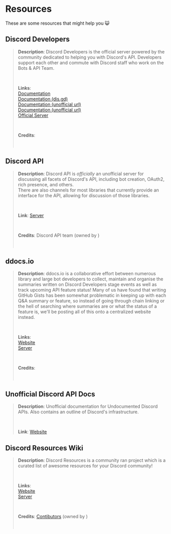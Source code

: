 # Resources

These are some resources that might help you 😺

## Discord Developers

> **Description**: Discord Developers is the official server powered by
> the community dedicated to helping you with Discord's API.
> Developers support each other and commute with Discord staff who work
> on the Bots & API Team.
>
> <br>
>
> **Links**:\
> [Documentation](https://discord.gg/discord-developers)\
> [Documentation (dis.gd)](https://dis.gd/docs)\
> [Documentation (unofficial url)](https://discord.dev)\
> [Documentation (unofficial url)](https://discordapi.com)\
> [Official Server](https://discord.gg/discord-developers)
>
> <br>
>
> **Credits**: <user id="github:discord"></user>
>
> <br>
>
> <server id="discord-developers"></server>

## Discord API

> **Description**: Discord API is *officially* an unofficial server for
> discussing all facets of Discord's API, including bot creation, OAuth2,
> rich presence, and others.\
> There are also channels for most libraries that currently provide an
> interface for the API, allowing for discussion of those libraries.
>
> <br>
>
> **Link**: [Server](https://discord.gg/discord-api)
>
> <br>
>
> **Credits**: Discord API team (owned by <user id="80088516616269824"></user>)
>
> <br>
>
> <server id="discord-api"></server>

## ddocs.io

> **Description**: ddocs.io is a collaborative effort between numerous library
> and large bot developers to collect, maintain and organise the summaries
> written on Discord Developers stage events as well as track upcoming
> API feature status! Many of us have found that writing GitHub Gists
> has been somewhat problematic in keeping up with each Q&A summary or
> feature, so instead of going through chain linking or the hell of
> searching where summaries are or what the status of a feature is,
> we'll be posting all of this onto a centralized website instead.
>
> <br>
>
> **Links**:\
> [Website](https://ddocs.io)\
> [Server](https://discord.gg/HzJfeuUM5h)
>
> <br>
>
> **Credits**: <user id="github:discord-docs"></user>
>
> <br>
>
> <server id="HzJfeuUM5h"></server>

## Unofficial Discord API Docs

> **Description**: Unofficial documentation for Undocumented Discord APIs.
> Also contains an outline of Discord's infrastructure.
>
> <br>
>
> **Link**: [Website](https://luna.gitlab.io/discord-unofficial-docs)

## Discord Resources Wiki

> **Description**: Discord Resources is a community ran project which is a
> curated list of awesome resources for your Discord community!
>
> <br>
>
> **Links**:\
> [Website](https://discordresources.com)\
> [Server](https://discord.gg/AJX6cVWeJg)
>
> <br>
>
> **Credits**: [Contibutors](https://discordresources.com/contribution#contributors) (owned by <user id="755792681313108018"></user>)
>
> <br>
>
> <server id="AJX6cVWeJg"></server>
